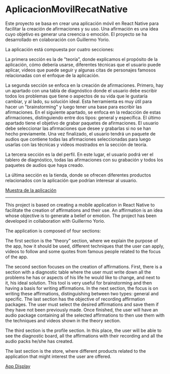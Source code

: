# AplicacionMovilRecatNative
Este proyecto se basa en crear una aplicación móvil en React Native para facilitar la creación de afirmaciones y su uso. Una afirmación es una idea cuyo objetivo es generar una creencia o emoción. El proyecto se ha desarrollado en colaboración con Guillermo Yorio.

La aplicación está compuesta por cuatro secciones:

La primera sección es la de "teoría", donde explicamos el propósito de la aplicación, cómo debería usarse, diferentes técnicas que el usuario puede aplicar, videos que puede seguir y algunas citas de personajes famosos relacionadas con el enfoque de la aplicación.

La segunda sección se enfoca en la creación de afirmaciones. Primero, hay un apartado con una tabla de diagnóstico donde el usuario debe escribir todos los problemas que tiene o aspectos de su vida que le gustaría cambiar, y al lado, su solución ideal. Esta herramienta es muy útil para hacer un "brainstorming" y luego tener una base para escribir las afirmaciones. En el siguiente apartado, se enfoca en la redacción de estas afirmaciones, distinguiendo entre dos tipos: general y específica. El último apartado tiene el objetivo de grabar paquetes de afirmaciones. El usuario debe seleccionar las afirmaciones que desee y grabarlas si no se han hecho previamente. Una vez finalizado, el usuario tendrá un paquete de audios que contiene todas las afirmaciones seleccionadas para luego usarlas con las técnicas y videos mostrados en la sección de teoría.

La tercera sección es la del perfil. En este lugar, el usuario podrá ver el tablero de diagnóstico, todas las afirmaciones con su grabación y todos los paquetes de audios que haya creado.

La última sección es la tienda, donde se ofrecen diferentes productos relacionados con la aplicación que podrían interesar al usuario.

[Muestra de la aplicación](https://drive.google.com/file/d/18Rq3rLU8duheRXYz-WxfBWDuLEk10_-u/view?usp=sharing)

-------------------------------------------------------------------------------------------------

This project is based on creating a mobile application in React Native to facilitate the creation of affirmations and their use. An affirmation is an idea whose objective is to generate a belief or emotion. The project has been developed in collaboration with Guillermo Yorio.

The application is composed of four sections:

The first section is the “theory” section, where we explain the purpose of the app, how it should be used, different techniques that the user can apply, videos to follow and some quotes from famous people related to the focus of the app.

The second section focuses on the creation of affirmations. First, there is a section with a diagnostic table where the user must write down all the problems he has or aspects of his life he would like to change, and next to it, his ideal solution. This tool is very useful for brainstorming and then having a basis for writing affirmations. In the next section, the focus is on writing these affirmations, distinguishing between two types: general and specific. The last section has the objective of recording affirmation packages. The user must select the desired affirmations and save them if they have not been previously made. Once finished, the user will have an audio package containing all the selected affirmations to then use them with the techniques and videos shown in the theory section.

The third section is the profile section. In this place, the user will be able to see the diagnostic board, all the affirmations with their recording and all the audio packs he/she has created.

The last section is the store, where different products related to the application that might interest the user are offered.

[App Display](https://drive.google.com/file/d/18Rq3rLU8duheRXYz-WxfBWDuLEk10_-u/view?usp=sharing)
